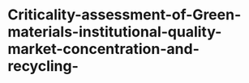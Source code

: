 # Criticality-assessment-of-Green-materials-institutional-quality-market-concentration-and-recycling-
